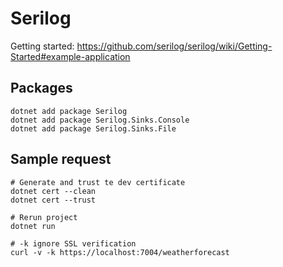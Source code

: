 # Serilog
Getting started: https://github.com/serilog/serilog/wiki/Getting-Started#example-application

## Packages
```shell
dotnet add package Serilog
dotnet add package Serilog.Sinks.Console
dotnet add package Serilog.Sinks.File
```

## Sample request
```shell
# Generate and trust te dev certificate
dotnet cert --clean
dotnet cert --trust

# Rerun project
dotnet run
```

```shell
# -k ignore SSL verification
curl -v -k https://localhost:7004/weatherforecast
```